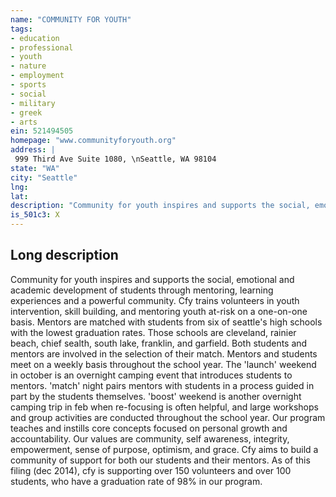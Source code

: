 ```yaml
---
name: "COMMUNITY FOR YOUTH"
tags:
- education
- professional
- youth
- nature
- employment
- sports
- social
- military
- greek
- arts
ein: 521494505
homepage: "www.communityforyouth.org"
address: |
 999 Third Ave Suite 1080, \nSeattle, WA 98104
state: "WA"
city: "Seattle"
lng: 
lat: 
description: "Community for youth inspires and supports the social, emotional, and academic development of students through mentoring, learning experiences and a powerful community. "
is_501c3: X
---
```


## Long description

Community for youth inspires and supports the social, emotional and academic development of students through mentoring, learning experiences and a powerful community. Cfy trains volunteers in youth intervention, skill building, and mentoring youth at-risk on a one-on-one basis. Mentors are matched with students from six of seattle's high schools with the lowest graduation rates. Those schools are cleveland, rainier beach, chief sealth, south lake, franklin, and garfield. Both students and mentors are involved in the selection of their match. Mentors and students meet on a weekly basis throughout the school year. The 'launch' weekend in october is an overnight camping event that introduces students to mentors. 'match' night pairs mentors with students in a process guided in part by the students themselves. 'boost' weekend is another overnight camping trip in feb when re-focusing is often helpful, and large workshops and group activities are conducted throughout the school year. Our program teaches and instills core concepts focused on personal growth and accountability. Our values are community, self awareness, integrity, empowerment, sense of purpose, optimism, and grace. Cfy aims to build a community of support for both our students and their mentors. As of this filing (dec 2014), cfy is supporting over 150 volunteers and over 100 students, who have a graduation rate of 98% in our program. 
